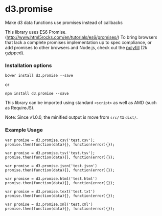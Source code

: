 d3.promise
==========

Make d3 data functions use promises instead of callbacks

This library uses ES6 Promise. (http://www.html5rocks.com/en/tutorials/es6/promises/)
To bring browsers that lack a complete promises implementation up to spec compliance, or add promises to other browsers and Node.js, check out the [polyfill](https://github.com/jakearchibald/ES6-Promises#readme) (2k gzipped).

### Installation options

```
bower install d3.promise --save
```

or

```
npm install d3.promise --save
```

This library can be imported using standard `<script>` as well as AMD (such as RequireJS).

Note: Since v1.0.0, the minified output is move from ```src/``` to ```dist/```. 

### Example Usage

```
var promise = d3.promise.csv('test.csv');
promise.then(function(data){}, function(error){});

var promise = d3.promise.tsv('test.tsv');
promise.then(function(data){}, function(error){});

var promise = d3.promise.json('test.json')
promise.then(function(data){}, function(error){});

var promise = d3.promise.html('test.html')
promise.then(function(data){}, function(error){});

var promise = d3.promise.text('test.txt')
promise.then(function(data){}, function(error){});

var promise = d3.promise.xml('test.xml')
promise.then(function(data){}, function(error){});

```
